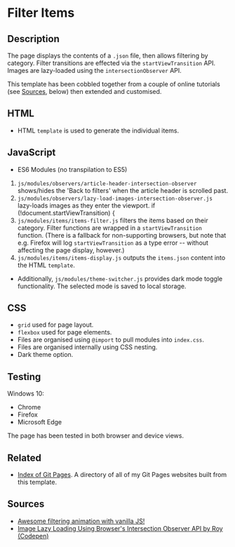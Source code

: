 # Filter Items

## Description

The page displays the contents of a `.json` file, then allows filtering by category. Filter transitions are effected via the `startViewTransition` API. Images are lazy-loaded using the `intersectionObserver` API.

This template has been cobbled together from a couple of online tutorials (see [Sources](#sources), below) then extended and customised.

## HTML

- HTML `template` is used to generate the individual items.

## JavaScript

- ES6 Modules (no transpilation to ES5)

1. `js/modules/observers/article-header-intersection-observer` shows/hides the 'Back to filters' when the article header is scrolled past.
2. `js/modules/observers/lazy-load-images-intersection-observer.js` lazy-loads images as they enter the viewport.
   if (!document.startViewTransition) {
3. `js/modules/items/items-filter.js` filters the items based on their category. Filter functions are wrapped in a `startViewTransition` function. (There is a fallback for non-supporting browsers, but note that e.g. Firefox will log `startViewTransition` as a type error -- without affecting the page display, however.)
4. `js/modules/items/items-display.js` outputs the `items.json` content into the HTML `template`.

- Additionally, `js/modules/theme-switcher.js` provides dark mode toggle functionality. The selected mode is saved to local storage.

## CSS

- `grid` used for page layout.
- `flexbox` used for page elements.
- Files are organised using `@import` to pull modules into `index.css`.
- Files are organised internally using CSS nesting.
- Dark theme option.

## Testing

Windows 10:

- Chrome
- Firefox
- Microsoft Edge

The page has been tested in both browser and device views.

## Related

- [Index of Git Pages](https://github.com/chrisnajman/git-pages-index/). A directory of all of my Git Pages websites built from this template.

## Sources

- [Awesome filtering animation with vanilla JS!](https://youtu.be/jZiZs8cZAKU?si=NLNAy0kLiczORjaW)
- [Image Lazy Loading Using Browser's Intersection Observer API by Roy (Codepen)](https://codepen.io/roypartha97/pen/abpKNJr)
